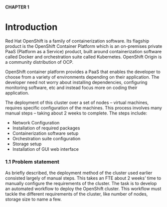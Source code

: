 #### CHAPTER 1
# Introduction


Red Hat OpenShift is a family of containerization software. Its flagship product is the OpenShift Container Platform which is an on-premises private PaaS (Platform as a Service) product, built around containerization software called Docker and orchestration suite called Kubernetes. OpenShift Origin is a community distribution of OCP. 

OpenShift container platform provides a PaaS that enables the developer to choose from a variety of environments depending on their application. The developer need not worry about installing dependencies, configuring monitoring software, etc and instead focus more on coding their application.

The deployment of this cluster over a set of nodes – virtual machines, requires specific configuration of the machines. This process involves many manual steps – taking about 2 weeks to complete. The steps include:
- Network Configuration
-	Installation of required packages
-	Containerization software setup
-	Orchestration suite configuration
-	Storage setup
-	Installation of GUI web interface

### 1.1	Problem statement
As briefly described, the deployment method of the cluster used earlier consisted largely of manual steps. This takes an FTE about 2 weeks’ time to manually configure the requirements of the cluster. The task is to develop an automated workflow to deploy the OpenShift cluster. This workflow must tackle the different requirements of the cluster, like number of nodes, storage size to name a few. 
